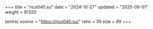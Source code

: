 +++
title = "rico040.su"
date = "2024-10-27"
updated = "2025-09-01"
weight = 91320

[extra]
source = "https://rico040.su/"
ratio = 39
size = 89
+++
